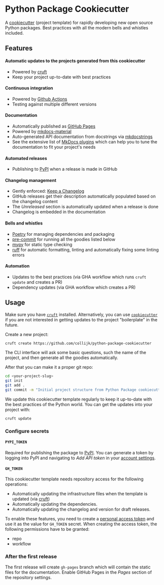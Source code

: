# Python Package Cookiecutter

A [cookiecutter](https://cookiecutter.readthedocs.io/en/latest/README.html) (project template) for rapidly developing new open source Python
packages. Best practices with all the modern bells and whistles included.

## Features

#### Automatic updates to the projects generated from this cookiecutter

* Powered by [cruft](https://cruft.github.io/cruft/)
* Keep your project up-to-date with best practices

#### Continuous integration

* Powered by [Github Actions](https://github.com/features/actions)
* Testing against multiple different versions

#### Documentation

* Automatically published as [GitHub Pages](https://pages.github.com/)
* Powered by [mkdocs-material](https://github.com/squidfunk/mkdocs-material)
* Auto-generated API documentation from docstrings via [mkdocstrings](https://github.com/mkdocstrings/mkdocstrings)
* See the extensive list of [MkDocs plugins](https://github.com/mkdocs/mkdocs/wiki/MkDocs-Plugins) which can help you
 to tune the documentation to fit your project's needs

#### Automated releases

* Publishing to [PyPI](https://pypi.org/) when a release is made in GitHub

#### Changelog management

* Gently enforced: [Keep a Changelog](https://keepachangelog.com/en/1.0.0/)
* GitHub releases get their description automatically populated based on the changelog content
* The _Unreleased_ section is automatically updated when a release is done
* Changelog is embedded in the documentation

#### Bells and whistles

* [Poetry](https://python-poetry.org/docs/) for managing dependencies and packaging
* [pre-commit](https://pre-commit.com/) for running all the goodies listed below
* [mypy](https://flake8.pycqa.org/en/latest/) for static type checking
* [ruff](https://beta.ruff.rs/docs/) for automatic formatting, linting and automatically fixing some linting errors

#### Automation

* Updates to the best practices (via GHA workflow which runs `cruft update` and creates a PR)
* Dependency updates (via GHA workflow which creates a PR)

## Usage

Make sure you have [`cruft`](https://github.com/cruft/cruft#installation) installed. Alternatively, you can use
 [`cookiecutter`](https://cookiecutter.readthedocs.io/en/latest/installation.html) if you are not interested in
  getting updates to the project "boilerplate" in the future.

Create a new project:

```sh
cruft create https://github.com/collijk/python-package-cookiecutter
```

The CLI interface will ask some basic questions, such the name of the project, and then
generate all the goodies automatically.

After that you can make it a proper git repo:

```sh
cd <your-project-slug>
git init
git add .
git commit -m "Initial project structure from Python Package cookiecutter"
```

We update this cookiecutter template regularly to keep it up-to-date with the best
practices of the Python world. You can get the updates into your project with:

```sh
cruft update
```

### Configure secrets

#### `PYPI_TOKEN`

Required for publishing the package to [PyPI](https://pypi.org/). You can generate a token by logging
into PyPI and navigating to _Add API token_ in your [account settings](https://pypi.org/manage/account/).

#### `GH_TOKEN`

This cookiecutter template needs repository access for the following operations:

* Automatically updating the infrastructure files when the template is updated (via [cruft](https://cruft.github.io/cruft/))
* Automatically updating the dependencies.
* Automatically updating the changelog and version for draft releases.

To enable these features, you need to create a
[personal access token](https://docs.github.com/en/github/authenticating-to-github/keeping-your-account-and-data-secure/creating-a-personal-access-token)
and use it as the value for `GH_TOKEN` secret. When creating the access token, the
following permissions have to be granted:

* repo
* workflow

### After the first release

The first release will create `gh-pages` branch which will contain the static files for
the documentation. Enable GitHub Pages in the _Pages_ section of the repository
settings.
